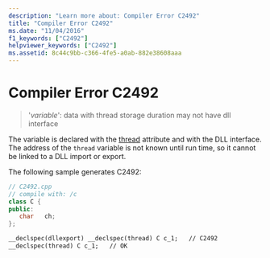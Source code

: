 ```yaml
---
description: "Learn more about: Compiler Error C2492"
title: "Compiler Error C2492"
ms.date: "11/04/2016"
f1_keywords: ["C2492"]
helpviewer_keywords: ["C2492"]
ms.assetid: 8c44c9bb-c366-4fe5-a0ab-882e38608aaa
---
```

# Compiler Error C2492

> '*variable*': data with thread storage duration may not have dll interface

The variable is declared with the [thread](../../cpp/thread.md) attribute and with the DLL interface. The address of the `thread` variable is not known until run time, so it cannot be linked to a DLL import or export.

The following sample generates C2492:

```cpp
// C2492.cpp
// compile with: /c
class C {
public:
   char   ch;
};

__declspec(dllexport) __declspec(thread) C c_1;   // C2492
__declspec(thread) C c_1;   // OK
```
